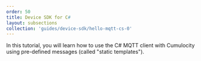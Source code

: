```yaml
---
order: 50
title: Device SDK for C#
layout: subsections
collection: 'guides/device-sdk/hello-mqtt-cs-0'
---
```


In this tutorial, you will learn how to use the C# MQTT client with Cumulocity using pre-defined messages (called "static templates").